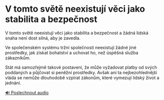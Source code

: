 # V tomto světě neexistují věci jako stabilita a bezpečnost

<speak>
<prosody rate="95%">
<emphasis level="strong">V tomto světě neexistují věci jako stabilita a bezpečnost a žádná lidská snaha není dost silná, aby je zavedla.</emphasis>

<break time="300ms"/>

<emphasis level="moderate">Ve společenském systému tržní společnosti neexistují žádné jiné prostředky, jak získat bohatství a uchovat ho, než úspěšná služba zákazníkům.</emphasis>

<break time="300ms"/>

Stát má samozřejmě takové postavení, že může vyžadovat platby od svých poddaných a půjčovat si peněžní prostředky. <break time="200ms"/> <emphasis level="strong">Avšak ani ta nejbezohlednější vláda se nemůže dlouhodobě vzpírat zákonům, které vymezují lidský život a jednání.</emphasis>
</prosody>
</speak>

[🔊 Poslechnout audio](/data/7-paragraphs/audio/chapter_44/para_001-V-tomto-svt-neexistuj-vci-jako-stabilita-a-bez.mp3) 